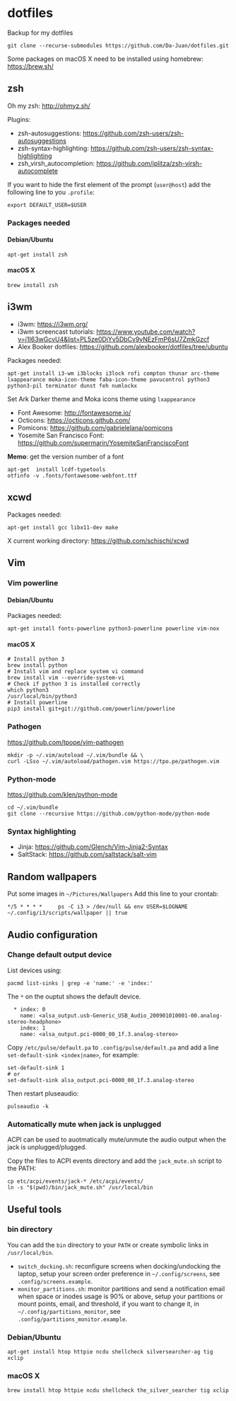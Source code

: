 # dotfiles
Backup for my dotfiles

```
git clone --recurse-submodules https://github.com/Da-Juan/dotfiles.git
```

Some packages on macOS X need to be installed using  homebrew: https://brew.sh/

## zsh
Oh my zsh: http://ohmyz.sh/

Plugins:  
* zsh-autosuggestions: https://github.com/zsh-users/zsh-autosuggestions
* zsh-syntax-highlighting: https://github.com/zsh-users/zsh-syntax-highlighting
* zsh_virsh_autocompletion: https://github.com/jplitza/zsh-virsh-autocomplete

If you want to hide the first element of the prompt (`user@host`) add the following line to you `.profile`:
```
export DEFAULT_USER=$USER
```

### Packages needed
#### Debian/Ubuntu
```
apt-get install zsh
```

#### macOS X
```
brew install zsh
```

## i3wm
* i3wm: https://i3wm.org/
* i3wm screencast tutorials: https://www.youtube.com/watch?v=j1I63wGcvU4&list=PL5ze0DjYv5DbCv9vNEzFmP6sU7ZmkGzcf
* Alex Booker dotfiles: https://github.com/alexbooker/dotfiles/tree/ubuntu

Packages needed:
```
apt-get install i3-wm i3blocks i3lock rofi compton thunar arc-theme lxappearance moka-icon-theme faba-icon-theme pavucontrol python3 python3-pil terminator dunst feh numlockx
```

Set Ark Darker theme and Moka icons theme using `lxappearance`

* Font Awesome: http://fontawesome.io/
* Octicons: https://octicons.github.com/
* Pomicons: https://github.com/gabrielelana/pomicons
* Yosemite San Francisco Font: https://github.com/supermarin/YosemiteSanFranciscoFont

**Memo**: get the version number of a font
```
apt-get  install lcdf-typetools
otfinfo -v .fonts/fontawesome-webfont.ttf 
```

## xcwd

Packages needed:
```
apt-get install gcc libx11-dev make
```

X current working directory: https://github.com/schischi/xcwd

## Vim
### Vim powerline
#### Debian/Ubuntu
Packages needed:
```
apt-get install fonts-powerline python3-powerline powerline vim-nox
```

#### macOS X
```
# Install python 3
brew install python
# Install vim and replace system vi command
brew install vim --override-system-vi
# Check if python 3 is installed correctly
which python3
/usr/local/bin/python3
# Install powerline
pip3 install git+git://github.com/powerline/powerline
```

### Pathogen
https://github.com/tpope/vim-pathogen
```
mkdir -p ~/.vim/autoload ~/.vim/bundle && \
curl -LSso ~/.vim/autoload/pathogen.vim https://tpo.pe/pathogen.vim
```
### Python-mode
https://github.com/klen/python-mode
```
cd ~/.vim/bundle
git clone --recursive https://github.com/python-mode/python-mode
```
### Syntax highlighting
* Jinja: https://github.com/Glench/Vim-Jinja2-Syntax
* SaltStack: https://github.com/saltstack/salt-vim

## Random wallpapers
Put some images in `~/Pictures/Wallpapers`
Add this line to your crontab:
```
*/5 * * * *     ps -C i3 > /dev/null && env USER=$LOGNAME ~/.config/i3/scripts/wallpaper || true
```

## Audio configuration
### Change default output device
List devices using:
```
pacmd list-sinks | grep -e 'name:' -e 'index:'               
```

The `*` on the ouptut shows the default device.
```
  * index: 0
	name: <alsa_output.usb-Generic_USB_Audio_200901010001-00.analog-stereo-headphone>
    index: 1
	name: <alsa_output.pci-0000_00_1f.3.analog-stereo>
```

Copy `/etc/pulse/default.pa` to `.config/pulse/default.pa` and add a line `set-default-sink <index|name>`, for example:
```
set-default-sink 1
# or
set-default-sink alsa_output.pci-0000_00_1f.3.analog-stereo
```

Then restart pluseaudio:
```
pulseaudio -k
```

### Automatically mute when jack is unplugged
ACPI can be used to auotmatically mute/unmute the audio output when the jack is unplugged/plugged.

Copy the files to ACPI events directory and add the `jack_mute.sh` script to the PATH:
```
cp etc/acpi/events/jack-* /etc/acpi/events/
ln -s "$(pwd)/bin/jack_mute.sh" /usr/local/bin
```

## Useful tools

### bin directory

You can add the `bin` directory to your `PATH` or create symbolic links in `/usr/local/bin`.

* `switch_docking.sh`: reconfigure screens when docking/undocking the laptop, setup your screen order preference in `~/.config/screens`, see `.config/screens.example`.
* `monitor_partitions.sh`: monitor partitions and send a notification email when space or inodes usage is 90% or above, setup your partitions or mount points, email, and threshold, if you want to change it, in `~/.config/partitions_monitor`, see `.config/partitions_monitor.example`.

### Debian/Ubuntu
```
apt-get install htop httpie ncdu shellcheck silversearcher-ag tig xclip
```

### macOS X
```
brew install htop httpie ncdu shellcheck the_silver_searcher tig xclip
```
